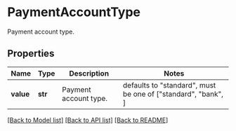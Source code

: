# PaymentAccountType

Payment account type.

## Properties
Name | Type | Description | Notes
------------ | ------------- | ------------- | -------------
**value** | **str** | Payment account type. | defaults to "standard",  must be one of ["standard", "bank", ]

[[Back to Model list]](../README.md#documentation-for-models) [[Back to API list]](../README.md#documentation-for-api-endpoints) [[Back to README]](../README.md)


